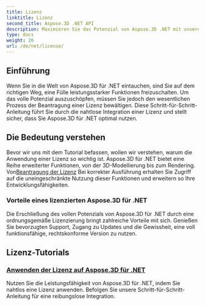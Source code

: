 ```yaml
---
title: Lizenz
linktitle: Lizenz
second_title: Aspose.3D .NET API
description: Maximieren Sie das Potenzial von Aspose.3D .NET mit unserem ausführlichen Tutorial zum Anwenden von Lizenzen. Sorgen Sie für einen nahtlosen Integrationsprozess und nutzen Sie die leistungsstarken Funktionen.
type: docs
weight: 26
url: /de/net/license/
---
```

## Einführung

Wenn Sie in die Welt von Aspose.3D für .NET eintauchen, sind Sie auf dem richtigen Weg, eine Fülle leistungsstarker Funktionen freizuschalten. Um das volle Potenzial auszuschöpfen, müssen Sie jedoch den wesentlichen Prozess der Beantragung einer Lizenz bewältigen. Diese Schritt-für-Schritt-Anleitung führt Sie durch die nahtlose Integration einer Lizenz und stellt sicher, dass Sie Aspose.3D für .NET optimal nutzen.

## Die Bedeutung verstehen

 Bevor wir uns mit dem Tutorial befassen, wollen wir verstehen, warum die Anwendung einer Lizenz so wichtig ist. Aspose.3D für .NET bietet eine Reihe erweiterter Funktionen, von der 3D-Modellierung bis zum Rendering. Von[Beantragung der Lizenz](./apply-license/) Bei korrekter Ausführung erhalten Sie Zugriff auf die uneingeschränkte Nutzung dieser Funktionen und erweitern so Ihre Entwicklungsfähigkeiten.

### Vorteile eines lizenzierten Aspose.3D für .NET

Die Erschließung des vollen Potenzials von Aspose.3D für .NET durch eine ordnungsgemäße Lizenzierung bringt zahlreiche Vorteile mit sich. Genießen Sie bevorzugten Support, Zugang zu Updates und die Gewissheit, eine voll funktionsfähige, rechtskonforme Version zu nutzen.

## Lizenz-Tutorials
### [Anwenden der Lizenz auf Aspose.3D für .NET](./apply-license/)
Nutzen Sie die Leistungsfähigkeit von Aspose.3D für .NET, indem Sie nahtlos eine Lizenz anwenden. Befolgen Sie unsere Schritt-für-Schritt-Anleitung für eine reibungslose Integration.
